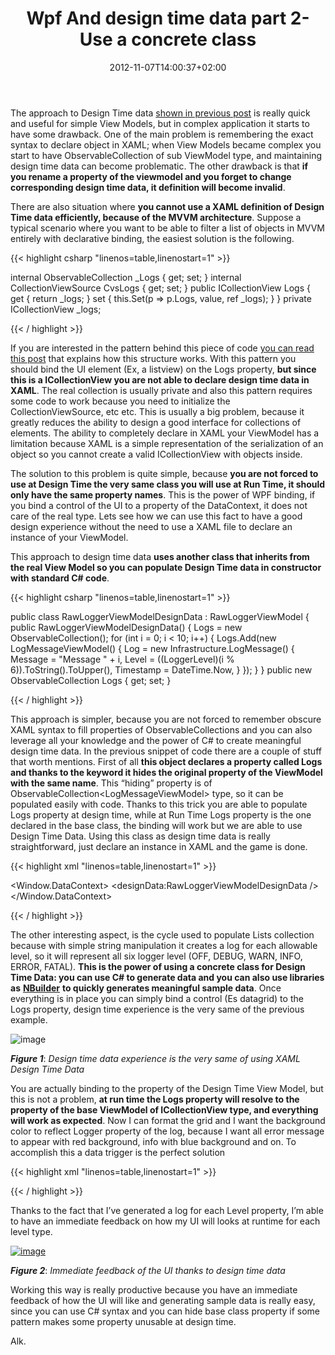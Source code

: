 ﻿---
title: "Wpf And design time data part 2-Use a concrete class"
description: ""
date: 2012-11-07T14:00:37+02:00
draft: false
tags: [WPF]
categories: [WPF]
---
The approach to Design Time data [shown in previous post](http://www.codewrecks.com/blog/index.php/2012/10/22/wpf-design-time-data/) is really quick and useful for simple View Models, but in complex application it starts to have some drawback. One of the main problem is remembering the exact syntax to declare object in XAML; when View Models became complex you start to have ObservableCollection of sub ViewModel type, and maintaining design time data can become problematic. The other drawback is that  **if you rename a property of the viewmodel and you forget to change corresponding design time data, it definition will become invalid**.

There are also situation where  **you cannot use a XAML definition of Design Time data efficiently, because of the MVVM architecture**. Suppose a typical scenario where you want to be able to filter a list of objects in MVVM entirely with declarative binding, the easiest solution is the following.

{{< highlight csharp "linenos=table,linenostart=1" >}}


internal ObservableCollection<LogMessageViewModel> _Logs { get; set; }
internal CollectionViewSource CvsLogs { get; set; }
public ICollectionView Logs
{
    get { return _logs; }
    set { this.Set(p => p.Logs, value, ref _logs); }
}
private ICollectionView _logs;

{{< / highlight >}}

If you are interested in the pattern behind this piece of code [you can read this post](http://www.codewrecks.com/blog/index.php/2011/02/23/filtering-in-mvvm-architecture/) that explains how this structure works. With this pattern you should bind the UI element (Ex, a listview) on the Logs property,  **but since this is a ICollectionView you are not able to declare design time data in XAML**. The real collection is usually private and also this pattern requires some code to work because you need to initialize the CollectionViewSource, etc etc. This is usually a big problem, because it greatly reduces the ability to design a good interface for collections of elements. The ability to completely declare in XAML your ViewModel has a limitation because XAML is a simple representation of the serialization of an object so you cannot create a valid ICollectionView with objects inside.

The solution to this problem is quite simple, because  **you are not forced to use at Design Time the very same class you will use at Run Time, it should only have the same property names**. This is the power of WPF binding, if you bind a control of the UI to a property of the DataContext, it does not care of the real type. Lets see how we can use this fact to have a good design experience without the need to use a XAML file to declare an instance of your ViewModel.

This approach to design time data  **uses another class that inherits from the real View Model so you can populate Design Time data in constructor with standard C# code**.

{{< highlight csharp "linenos=table,linenostart=1" >}}


public class RawLoggerViewModelDesignData : RawLoggerViewModel
{
    public RawLoggerViewModelDesignData()
    {
        Logs = new ObservableCollection<LogMessageViewModel>();
        for (int i = 0; i < 10; i++)
        {
            Logs.Add(new LogMessageViewModel()
            {
                Log = new Infrastructure.LogMessage() {
                        Message = "Message " + i,
                        Level = ((LoggerLevel)(i % 6)).ToString().ToUpper(),
                        Timestamp = DateTime.Now,
                }
            });
        }
    }
    public new ObservableCollection<LogMessageViewModel> Logs { get; set; }

{{< / highlight >}}

This approach is simpler, because you are not forced to remember obscure XAML syntax to fill properties of ObservableCollections and you can also leverage all your knowledge and the power of C# to create meaningful design time data. In the previous snippet of code there are a couple of stuff that worth mentions. First of all  **this object declares a property called Logs and thanks to the keyword it hides the original property of the ViewModel with the same name**. This “hiding” property is of ObservableCollection&lt;LogMessageViewModel&gt; type, so it can be populated easily with code. Thanks to this trick you are able to populate Logs property at design time, while at Run Time Logs property is the one declared in the base class, the binding will work but we are able to use Design Time Data. Using this class as design time data is really straightforward, just declare an instance in XAML and the game is done.

{{< highlight xml "linenos=table,linenostart=1" >}}


<Window.DataContext>
    <designData:RawLoggerViewModelDesignData />
</Window.DataContext>

{{< / highlight >}}

The other interesting aspect, is the cycle used to populate Lists collection because with simple string manipulation it creates a log for each allowable level, so it will represent all six logger level (OFF, DEBUG, WARN, INFO, ERROR, FATAL).  **This is the power of using a concrete class for Design Time Data: you can use C# to generate data and you can also use libraries as** [**NBuilder**](http://code.google.com/p/nbuilder/) **to quickly generates meaningful sample data**. Once everything is in place you can simply bind a control (Es datagrid) to the Logs property, design time experience is the very same of the previous example.

![image](https://www.codewrecks.com/blog/wp-content/uploads/2012/11/image_thumb.png "image")

 ***Figure 1***: *Design time data experience is the very same of using XAML Design Time Data*

You are actually binding to the property of the Design Time View Model, but this is not a problem,  **at run time the Logs property will resolve to the property of the base ViewModel of ICollectionView type, and everything will work as expected**. Now I can format the grid and I want the background color to reflect Logger property of the log, because I want all error message to appear with red background, info with blue background and on. To accomplish this a data trigger is the perfect solution

{{< highlight xml "linenos=table,linenostart=1" >}}


<Style TargetType="{x:Type DataGridRow}" >
     <Style.Triggers>
         <DataTrigger Binding="{Binding Log.Level}" Value="ERROR">
             <Setter Property="Background" Value="Red" />
             <Setter Property="Foreground" Value="White" />
         </DataTrigger>
         <DataTrigger Binding="{Binding Log.Level}" Value="INFO">
             <Setter Property="Background" Value="Blue" />
             <Setter Property="Foreground" Value="White" />
         </DataTrigger>
  ...
</Style>

{{< / highlight >}}

Thanks to the fact that I’ve generated a log for each Level property, I’m able to have an immediate feedback on how my UI will looks at runtime for each level type.

[![image](https://www.codewrecks.com/blog/wp-content/uploads/2012/11/image_thumb1.png "image")](https://www.codewrecks.com/blog/wp-content/uploads/2012/11/image1.png)

 ***Figure 2***: *Immediate feedback of the UI thanks to design time data*

Working this way is really productive because you have an immediate feedback of how the UI will like and generating sample data is really easy, since you can use C# syntax and you can hide base class property if some pattern makes some property unusable at design time.

Alk.

